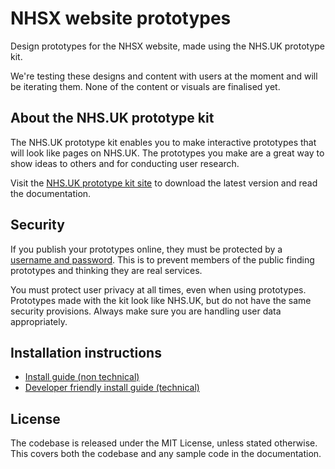 # NHSX website prototypes

Design prototypes for the NHSX website, made using the NHS.UK prototype kit.

We're testing these designs and content with users at the moment and will be iterating them. None of the content or visuals are finalised yet.

## About the NHS.UK prototype kit

The NHS.UK prototype kit enables you to make interactive prototypes that will look like pages on NHS.UK. The prototypes you make are a great way to show ideas to others and for conducting user research.

Visit the <a href="http://nhsuk-prototype-kit.azurewebsites.net/docs">NHS.UK prototype kit site</a> to download the latest version and read the documentation.

## Security

If you publish your prototypes online, they must be protected by a <a href="http://nhsuk-prototype-kit.azurewebsites.net/docs/how-tos/heroku">username and password</a>. This is to prevent members of the public finding prototypes and thinking they are real services.

You must protect user privacy at all times, even when using prototypes. Prototypes made with the kit look like NHS.UK, but do not have the same security provisions. Always make sure you are handling user data appropriately.

## Installation instructions

- <a href="http://nhsuk-prototype-kit.azurewebsites.net/docs/install/simple">Install guide (non technical)</a>
- <a href="http://nhsuk-prototype-kit.azurewebsites.net/docs/install/advanced">Developer friendly install guide (technical)</a>

## License

The codebase is released under the MIT License, unless stated otherwise. This covers both the codebase and any sample code in the documentation. 
